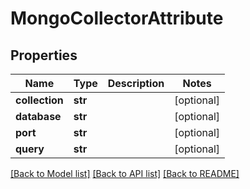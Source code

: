 # MongoCollectorAttribute

## Properties
Name | Type | Description | Notes
------------ | ------------- | ------------- | -------------
**collection** | **str** |  | [optional] 
**database** | **str** |  | [optional] 
**port** | **str** |  | [optional] 
**query** | **str** |  | [optional] 

[[Back to Model list]](../README.md#documentation-for-models) [[Back to API list]](../README.md#documentation-for-api-endpoints) [[Back to README]](../README.md)



